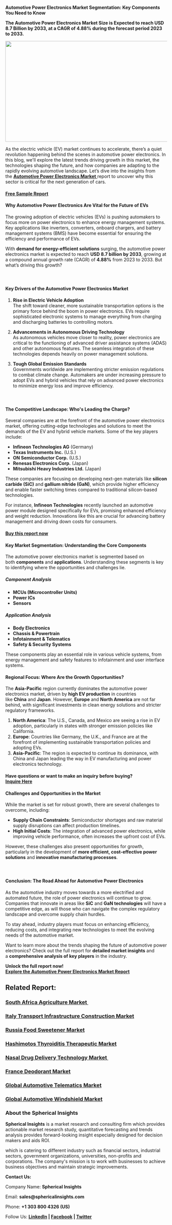 <p><strong><u><!-- x-tinymce/html --></u></strong></p>
<p><strong>Automotive Power Electronics Market Segmentation: Key Components You Need to Know</strong></p>
<p><strong>The Automotive Power Electronics Market Size is Expected to reach USD 8.7 Billion by 2033, at a CAGR of 4.88% during the forecast period 2023 to 2033.</strong></p>
<p style="text-align: center;"><img src="https://vipon.s3.amazonaws.com/img/2771069715c079719102fab0a5db49e7da275b48f6fab0.png" alt="" width="590" height="313" /></p>
<p>As the electric vehicle (EV) market continues to accelerate, there&rsquo;s a quiet revolution happening behind the scenes in automotive power electronics. In this blog, we'll explore the latest trends driving growth in this market, the technologies shaping the future, and how companies are adapting to the rapidly evolving automotive landscape. Let&rsquo;s dive into the insights from the&nbsp;<a href="https://www.sphericalinsights.com/reports/automotive-power-electronics-market" target="_blank" rel="noopener"><strong>Automotive Power Electronics Market</strong>&nbsp;</a>report to uncover why this sector is critical for the next generation of cars.</p>
<h4><a href="https://www.sphericalinsights.com/request-sample/7717" target="_blank" rel="noopener">Free Sample Report</a></h4>
<h4><strong>Why Automotive Power Electronics Are Vital for the Future of EVs</strong></h4>
<p>The growing adoption of electric vehicles (EVs) is pushing automakers to focus more on power electronics to enhance energy management systems. Key applications like inverters, converters, onboard chargers, and battery management systems (BMS) have become essential for ensuring the efficiency and performance of EVs.</p>
<p>With&nbsp;<strong>demand for energy-efficient solutions</strong>&nbsp;surging, the automotive power electronics market is expected to reach&nbsp;<strong>USD 8.7 billion by 2033</strong>, growing at a compound annual growth rate (CAGR) of&nbsp;<strong>4.88%</strong>&nbsp;from 2023 to 2033. But what&rsquo;s driving this growth?</p>
<h4>&nbsp;</h4>
<h4><strong>Key Drivers of the Automotive Power Electronics Market</strong></h4>
<ol>
<li>
<p><strong>Rise in Electric Vehicle Adoption</strong><br />The shift toward cleaner, more sustainable transportation options is the primary force behind the boom in power electronics. EVs require sophisticated electronic systems to manage everything from charging and discharging batteries to controlling motors.</p>
</li>
<li>
<p><strong>Advancements in Autonomous Driving Technology</strong><br />As autonomous vehicles move closer to reality, power electronics are critical to the functioning of advanced driver assistance systems (ADAS) and other autonomous features. The seamless integration of these technologies depends heavily on power management solutions.</p>
</li>
<li>
<p><strong>Tough Global Emission Standards</strong><br />Governments worldwide are implementing stricter emission regulations to combat climate change. Automakers are under increasing pressure to adopt EVs and hybrid vehicles that rely on advanced power electronics to minimize energy loss and improve efficiency.</p>
</li>
</ol>
<h4>&nbsp;</h4>
<h4><strong>The Competitive Landscape: Who's Leading the Charge?</strong></h4>
<p>Several companies are at the forefront of the automotive power electronics market, offering cutting-edge technologies and solutions to meet the demands of the EV and hybrid vehicle markets. Some of the key players include:</p>
<ul>
<li><strong>Infineon Technologies AG</strong>&nbsp;(Germany)</li>
<li><strong>Texas Instruments Inc.</strong>&nbsp;(U.S.)</li>
<li><strong>ON Semiconductor Corp.</strong>&nbsp;(U.S.)</li>
<li><strong>Renesas Electronics Corp.</strong>&nbsp;(Japan)</li>
<li><strong>Mitsubishi Heavy Industries Ltd.</strong>&nbsp;(Japan)</li>
</ul>
<p>These companies are focusing on developing next-gen materials like&nbsp;<strong>silicon carbide (SiC)</strong>&nbsp;and&nbsp;<strong>gallium nitride (GaN)</strong>, which provide higher efficiency and enable faster switching times compared to traditional silicon-based technologies.</p>
<p>For instance,&nbsp;<strong>Infineon Technologies</strong>&nbsp;recently launched an automotive power module designed specifically for EVs, promising enhanced efficiency and weight reduction. Innovations like this are crucial for advancing battery management and driving down costs for consumers.</p>
<h4><a href="https://www.sphericalinsights.com/checkout/7717" target="_blank" rel="noopener">Buy this report now</a></h4>
<h4><strong>Key Market Segmentation: Understanding the Core Components</strong></h4>
<p>The automotive power electronics market is segmented based on both&nbsp;<strong>components</strong>&nbsp;and&nbsp;<strong>applications</strong>. Understanding these segments is key to identifying where the opportunities and challenges lie.</p>
<h5><strong>Component Analysis</strong></h5>
<ul>
<li><strong>MCUs (Microcontroller Units)</strong></li>
<li><strong>Power ICs</strong></li>
<li><strong>Sensors</strong></li>
</ul>
<h5><strong>Application Analysis</strong></h5>
<ul>
<li><strong>Body Electronics</strong></li>
<li><strong>Chassis &amp; Powertrain</strong></li>
<li><strong>Infotainment &amp; Telematics</strong></li>
<li><strong>Safety &amp; Security Systems</strong></li>
</ul>
<p>These components play an essential role in various vehicle systems, from energy management and safety features to infotainment and user interface systems.</p>
<h4><strong>Regional Focus: Where Are the Growth Opportunities?</strong></h4>
<p>The&nbsp;<strong>Asia-Pacific</strong>&nbsp;region currently dominates the automotive power electronics market, driven by&nbsp;<strong>high EV production</strong>&nbsp;in countries like&nbsp;<strong>China</strong>&nbsp;and&nbsp;<strong>Japan</strong>. However,&nbsp;<strong>Europe</strong>&nbsp;and&nbsp;<strong>North America</strong>&nbsp;are not far behind, with significant investments in clean energy solutions and stricter regulatory frameworks.</p>
<ol>
<li><strong>North America</strong>: The U.S., Canada, and Mexico are seeing a rise in EV adoption, particularly in states with stronger emission policies like California.</li>
<li><strong>Europe</strong>: Countries like Germany, the U.K., and France are at the forefront of implementing sustainable transportation policies and adopting EVs.</li>
<li><strong>Asia-Pacific</strong>: The region is expected to continue its dominance, with China and Japan leading the way in EV manufacturing and power electronics technology.</li>
</ol>
<h4><strong>Have questions or want to make an inquiry before buying?<br /></strong><a href="https://www.sphericalinsights.com/inquiry-before-buying/7717" target="_new" rel="noopener">Inquire Here</a></h4>
<h4><strong>Challenges and Opportunities in the Market</strong></h4>
<p>While the market is set for robust growth, there are several challenges to overcome, including:</p>
<ul>
<li><strong>Supply Chain Constraints</strong>: Semiconductor shortages and raw material supply disruptions can affect production timelines.</li>
<li><strong>High Initial Costs</strong>: The integration of advanced power electronics, while improving vehicle performance, often increases the upfront cost of EVs.</li>
</ul>
<p>However, these challenges also present opportunities for growth, particularly in the development of&nbsp;<strong>more efficient, cost-effective power solutions</strong>&nbsp;and&nbsp;<strong>innovative manufacturing processes</strong>.</p>
<h4>&nbsp;</h4>
<h4><strong>Conclusion: The Road Ahead for Automotive Power Electronics</strong></h4>
<p>As the automotive industry moves towards a more electrified and automated future, the role of power electronics will continue to grow. Companies that innovate in areas like&nbsp;<strong>SiC</strong>&nbsp;and&nbsp;<strong>GaN technologies</strong>&nbsp;will have a competitive edge, as will those who can navigate the complex regulatory landscape and overcome supply chain hurdles.</p>
<p>To stay ahead, industry players must focus on enhancing efficiency, reducing costs, and integrating new technologies to meet the evolving needs of the automotive market.</p>
<p>Want to learn more about the trends shaping the future of automotive power electronics? Check out the full report for&nbsp;<strong>detailed market insights</strong>&nbsp;and a&nbsp;<strong>comprehensive analysis of key players</strong>&nbsp;in the industry.</p>
<p><strong>Unlock the full report now!</strong><br /><strong><a href="https://www.sphericalinsights.com/reports/automotive-power-electronics-market" target="_new" rel="noopener">Explore the Automotive Power Electronics Market Report</a></strong></p>
<h2><strong>Related Report:</strong></h2>
<h3 class="news-post-title"><a href="https://www.sphericalinsights.com/de/reports/south-africa-agriculture-market" target="_blank" rel="noopener">South Africa Agriculture Market&nbsp;</a></h3>
<h3 class="news-post-title"><a href="https://www.sphericalinsights.com/de/reports/italy-transportation-infrastructure-construction-market" target="_blank" rel="noopener">Italy Transport Infrastructure Construction Market</a></h3>
<h3 class="news-post-title"><a href="https://www.sphericalinsights.com/de/reports/russia-food-sweetener-market" target="_blank" rel="noopener">Russia Food Sweetener Market</a></h3>
<h3 class="news-post-title"><a href="https://www.sphericalinsights.com/fr/reports/hashimoto-s-thyroiditis-therapeutics-market" target="_blank" rel="noopener">Hashimotos Thyroiditis Therapeutic Market</a></h3>
<h3 class="news-post-title"><a href="https://www.sphericalinsights.com/fr/reports/nasal-drug-delivery-technology-market" target="_blank" rel="noopener">Nasal Drug Delivery Technology Market&nbsp;</a></h3>
<h3 class="news-post-title"><a href="https://www.sphericalinsights.com/fr/reports/france-deodorant-market" target="_blank" rel="noopener">France Deodorant Market</a></h3>
<h3><a href="https://www.globenewswire.com/news-release/2024/09/03/2939319/0/en/Global-Automotive-Telematics-Market-Size-To-Worth-USD-374-53-Billion-By-2033-CAGR-Of-16-20.html" target="_blank" rel="noopener">Global Automotive Telematics Market</a></h3>
<h3><a href="https://www.globenewswire.com/news-release/2024/08/30/2938301/0/en/Global-Automotive-Windshield-Market-Size-To-Worth-USD-56-54-Billion-By-2033-CAGR-Of-6-12.html" target="_blank" rel="noopener">Global Automotive Windshield Market</a></h3>
<h3><strong>About the Spherical Insights</strong></h3>
<p><strong>Spherical Insights</strong>&nbsp;is a market research and consulting firm which provides actionable market research study, quantitative forecasting and trends analysis provides forward-looking insight especially designed for decision makers and aids ROI.</p>
<p>which is catering to different industry such as financial sectors, industrial sectors, government organizations, universities, non-profits and corporations. The company's mission is to work with businesses to achieve business objectives and maintain strategic improvements.</p>
<p><strong>Contact Us:</strong></p>
<p>Company Name:&nbsp;<strong>Spherical Insights</strong></p>
<p>Email:&nbsp;<strong>sales@sphericalinsights.com</strong></p>
<p>Phone:&nbsp;<strong>+1 303 800 4326 (US)</strong></p>
<p>Follow Us:&nbsp;<strong><a href="https://www.linkedin.com/company/spherical-insight/"><u>LinkedIn</u></a>&nbsp;|&nbsp;<a href="https://www.facebook.com/sphericalinsights22"><u>Facebook</u></a>&nbsp;|&nbsp;<a href="https://twitter.com/SInsights_US"><u>Twitter</u></a></strong></p>
<p>&nbsp;</p>
